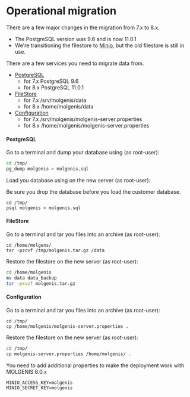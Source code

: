 # Operational migration
There are a few major changes in the migration from 7.x to 8.x.
- The PostgreSQL version was 9.6 and is now 11.0.1
- We're transitioning the filestore to [Minio](https://min.io/), but the old filestore is still in use.

There are a few services you need to migrate data from.

- [PostgreSQL](#postgresql)
  - for 7.x PostgreSQL 9.6
  - for 8.x PostgreSQL 11.0.1
- [FileStore](#filestore)
  - for 7.x /srv/molgenis/data
  - for 8.x /home/molgenis/data
- [Configuration](#configuration)
  - for 7.x /srv/molgenis/molgenis-server.properties
  - for 8.x /home/molgenis/molgenis-server.properties
  
#### PostgreSQL
Go to a terminal and dump your database using (as root-user):

```bash
cd /tmp/
pg_dump molgenis > molgenis.sql
```

Load you database using on the new server (as root-user):

Be sure you drop the database before you load the customer database.

```
cd /tmp/
psql molgenis < molgenis.sql
```

#### FileStore
Go to a terminal and tar you files into an archive (as root-user):

```
cd /home/molgens/
tar -pzcvf /tmp/molgenis.tar.gz /data
```

Restore the filestore on the new server (as root-user):

```bash
cd /home/molgenis
mv data data_backup
tar -pxvzf molgenis.tar.gz
```

#### Configuration
Go to a terminal and tar you files into an archive (as root-user):

```
cd /tmp/
cp /home/molgenis/molgenis-server.properties .
```

Restore the filestore on the new server (as root-user):

```bash
cd /tmp/
cp molgenis-server.properties /home/molgenis/ .
```

You need to add additional properties to make the deployment work with MOLGENIS 8.0.x

```
MINIO_ACCESS_KEY=molgenis
MINIO_SECRET_KEY=molgenis
```